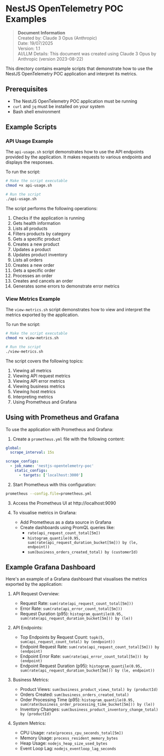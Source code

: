# NestJS OpenTelemetry POC Examples

> **Document Information**  
> Created by: Claude 3 Opus (Anthropic)  
> Date: 19/07/2025  
> Version: 1.1  
> AI/LLM Details: This document was created using Claude 3 Opus by Anthropic (version 2023-08-22)

This directory contains example scripts that demonstrate how to use the NestJS OpenTelemetry POC application and interpret its metrics.

## Prerequisites

- The NestJS OpenTelemetry POC application must be running
- `curl` and `jq` must be installed on your system
- Bash shell environment

## Example Scripts

### API Usage Example

The `api-usage.sh` script demonstrates how to use the API endpoints provided by the application. It makes requests to various endpoints and displays the responses.

To run the script:

```bash
# Make the script executable
chmod +x api-usage.sh

# Run the script
./api-usage.sh
```

The script performs the following operations:

1. Checks if the application is running
2. Gets health information
3. Lists all products
4. Filters products by category
5. Gets a specific product
6. Creates a new product
7. Updates a product
8. Updates product inventory
9. Lists all orders
10. Creates a new order
11. Gets a specific order
12. Processes an order
13. Creates and cancels an order
14. Generates some errors to demonstrate error metrics

### View Metrics Example

The `view-metrics.sh` script demonstrates how to view and interpret the metrics exported by the application.

To run the script:

```bash
# Make the script executable
chmod +x view-metrics.sh

# Run the script
./view-metrics.sh
```

The script covers the following topics:

1. Viewing all metrics
2. Viewing API request metrics
3. Viewing API error metrics
4. Viewing business metrics
5. Viewing host metrics
6. Interpreting metrics
7. Using Prometheus and Grafana

## Using with Prometheus and Grafana

To use the application with Prometheus and Grafana:

1. Create a `prometheus.yml` file with the following content:

```yaml
global:
  scrape_interval: 15s

scrape_configs:
  - job_name: 'nestjs-opentelemetry-poc'
    static_configs:
      - targets: ['localhost:3000']
```

2. Start Prometheus with this configuration:

```bash
prometheus --config.file=prometheus.yml
```

3. Access the Prometheus UI at http://localhost:9090

4. To visualise metrics in Grafana:
   - Add Prometheus as a data source in Grafana
   - Create dashboards using PromQL queries like:
     - `rate(api_request_count_total[5m])`
     - `histogram_quantile(0.95, sum(rate(api_request_duration_bucket[5m])) by (le, endpoint))`
     - `sum(business_orders_created_total) by (customerId)`

## Example Grafana Dashboard

Here's an example of a Grafana dashboard that visualises the metrics exported by the application:

1. API Request Overview:
   - Request Rate: `sum(rate(api_request_count_total[5m]))`
   - Error Rate: `sum(rate(api_error_count_total[5m]))`
   - Request Duration (p95): `histogram_quantile(0.95, sum(rate(api_request_duration_bucket[5m])) by (le))`

2. API Endpoints:
   - Top Endpoints by Request Count: `topk(5, sum(api_request_count_total) by (endpoint))`
   - Endpoint Request Rate: `sum(rate(api_request_count_total[5m])) by (endpoint)`
   - Endpoint Error Rate: `sum(rate(api_error_count_total[5m])) by (endpoint)`
   - Endpoint Request Duration (p95): `histogram_quantile(0.95, sum(rate(api_request_duration_bucket[5m])) by (le, endpoint))`

3. Business Metrics:
   - Product Views: `sum(business_product_views_total) by (productId)`
   - Orders Created: `sum(business_orders_created_total)`
   - Order Processing Time (p95): `histogram_quantile(0.95, sum(rate(business_order_processing_time_bucket[5m])) by (le))`
   - Inventory Changes: `sum(business_product_inventory_change_total) by (productId)`

4. System Metrics:
   - CPU Usage: `rate(process_cpu_seconds_total[5m])`
   - Memory Usage: `process_resident_memory_bytes`
   - Heap Usage: `nodejs_heap_size_used_bytes`
   - Event Loop Lag: `nodejs_eventloop_lag_seconds`